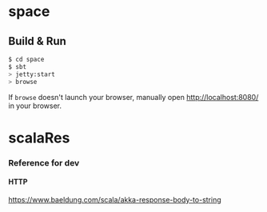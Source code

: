 # space #

## Build & Run ##

```sh
$ cd space
$ sbt
> jetty:start
> browse
```

If `browse` doesn't launch your browser, manually open [http://localhost:8080/](http://localhost:8080/) in your browser.
# scalaRes

### Reference for dev
#### HTTP 
https://www.baeldung.com/scala/akka-response-body-to-string

